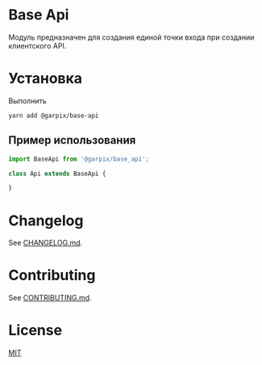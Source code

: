 # Base Api

Модуль предназначен для создания единой точки входа при создании клиентского API.

# Установка

Выполнить
```
yarn add @garpix/base-api
```

## Пример использования

```js
import BaseApi from '@garpix/base_api';

class Api extends BaseApi {

}
```

# Changelog

See [CHANGELOG.md](CHANGELOG.md).

# Contributing

See [CONTRIBUTING.md](CONTRIBUTING.md).

# License

[MIT](LICENSE)
